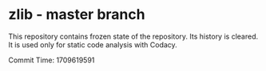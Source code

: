 # zlib - master branch

This repository contains frozen state of the repository.
Its history is cleared. It is used only for static code
analysis with Codacy.

Commit Time: 1709619591